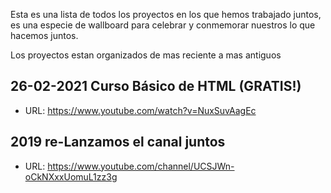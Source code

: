 Esta es una lista de todos los proyectos en los que hemos trabajado juntos, es una especie de wallboard para celebrar y conmemorar nuestros lo que hacemos juntos.

Los proyectos estan organizados de mas reciente a mas antiguos



## 26-02-2021 Curso Básico de HTML (GRATIS!)
  - URL: https://www.youtube.com/watch?v=NuxSuvAagEc

## 2019 re-Lanzamos el canal juntos
  - URL: https://www.youtube.com/channel/UCSJWn-oCkNXxxUomuL1zz3g